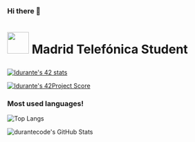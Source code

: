 ### Hi there 👋

<!--
**durantecode/durantecode** is a ✨ _special_ ✨ repository because its `README.md` (this file) appears on your GitHub profile.

Here are some ideas to get you started:

- 🔭 I’m currently working on ...
- 🌱 I’m currently learning ...
- 👯 I’m looking to collaborate on ...
- 🤔 I’m looking for help with ...
- 💬 Ask me about ...
- 📫 How to reach me: ...
- 😄 Pronouns: ...
- ⚡ Fun fact: ...
-->


# <p scolor="silver"> <img src="https://raw.githubusercontent.com/kube/vscode-42header/master/42.png" width=50> Madrid Telefónica Student </p>

[![ldurante's 42 stats](https://badge42.herokuapp.com/api/stats/ldurante?privacyEmail=true)](https://github.com/JaeSeoKim/badge42)

[![ldurante's 42Project Score](https://badge42.herokuapp.com/api/project/ldurante/libft)](https://github.com/JaeSeoKim/badge42)

### Most used languages!

![Top Langs](https://github-readme-stats.vercel.app/api/top-langs/?username=durantecode&theme=tokyonight)

<img align="left" alt="durantecode's GitHub Stats" src="https://github-readme-stats.vercel.app/api?username=durantecode&show_icons=true&hide_border=true&theme=tokyonight" />
